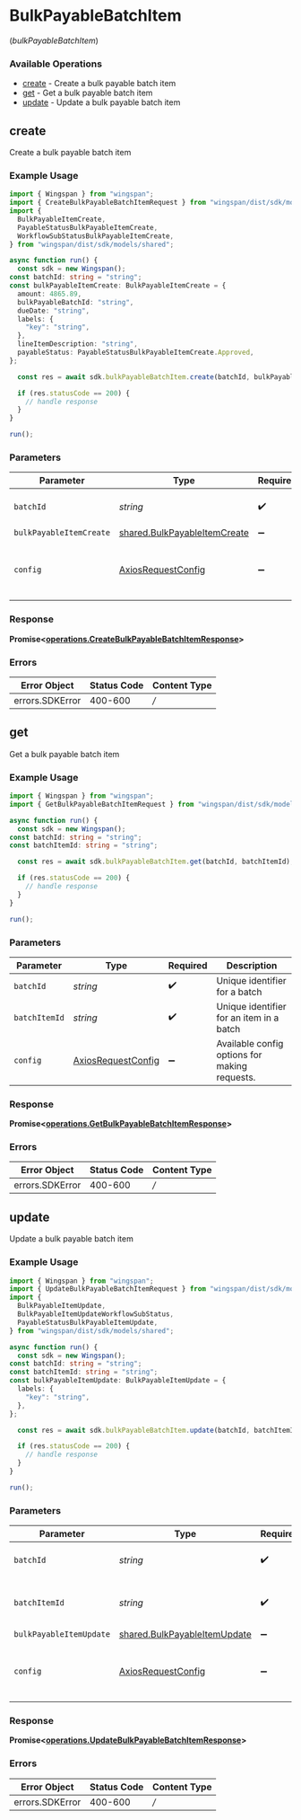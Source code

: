 # BulkPayableBatchItem
(*bulkPayableBatchItem*)

### Available Operations

* [create](#create) - Create a bulk payable batch item
* [get](#get) - Get a bulk payable batch item
* [update](#update) - Update a bulk payable batch item

## create

Create a bulk payable batch item

### Example Usage

```typescript
import { Wingspan } from "wingspan";
import { CreateBulkPayableBatchItemRequest } from "wingspan/dist/sdk/models/operations";
import {
  BulkPayableItemCreate,
  PayableStatusBulkPayableItemCreate,
  WorkflowSubStatusBulkPayableItemCreate,
} from "wingspan/dist/sdk/models/shared";

async function run() {
  const sdk = new Wingspan();
const batchId: string = "string";
const bulkPayableItemCreate: BulkPayableItemCreate = {
  amount: 4865.89,
  bulkPayableBatchId: "string",
  dueDate: "string",
  labels: {
    "key": "string",
  },
  lineItemDescription: "string",
  payableStatus: PayableStatusBulkPayableItemCreate.Approved,
};

  const res = await sdk.bulkPayableBatchItem.create(batchId, bulkPayableItemCreate);

  if (res.statusCode == 200) {
    // handle response
  }
}

run();
```

### Parameters

| Parameter                                                                        | Type                                                                             | Required                                                                         | Description                                                                      |
| -------------------------------------------------------------------------------- | -------------------------------------------------------------------------------- | -------------------------------------------------------------------------------- | -------------------------------------------------------------------------------- |
| `batchId`                                                                        | *string*                                                                         | :heavy_check_mark:                                                               | Unique identifier for a batch                                                    |
| `bulkPayableItemCreate`                                                          | [shared.BulkPayableItemCreate](../../sdk/models/shared/bulkpayableitemcreate.md) | :heavy_minus_sign:                                                               | N/A                                                                              |
| `config`                                                                         | [AxiosRequestConfig](https://axios-http.com/docs/req_config)                     | :heavy_minus_sign:                                                               | Available config options for making requests.                                    |


### Response

**Promise<[operations.CreateBulkPayableBatchItemResponse](../../sdk/models/operations/createbulkpayablebatchitemresponse.md)>**
### Errors

| Error Object    | Status Code     | Content Type    |
| --------------- | --------------- | --------------- |
| errors.SDKError | 400-600         | */*             |

## get

Get a bulk payable batch item

### Example Usage

```typescript
import { Wingspan } from "wingspan";
import { GetBulkPayableBatchItemRequest } from "wingspan/dist/sdk/models/operations";

async function run() {
  const sdk = new Wingspan();
const batchId: string = "string";
const batchItemId: string = "string";

  const res = await sdk.bulkPayableBatchItem.get(batchId, batchItemId);

  if (res.statusCode == 200) {
    // handle response
  }
}

run();
```

### Parameters

| Parameter                                                    | Type                                                         | Required                                                     | Description                                                  |
| ------------------------------------------------------------ | ------------------------------------------------------------ | ------------------------------------------------------------ | ------------------------------------------------------------ |
| `batchId`                                                    | *string*                                                     | :heavy_check_mark:                                           | Unique identifier for a batch                                |
| `batchItemId`                                                | *string*                                                     | :heavy_check_mark:                                           | Unique identifier for an item in a batch                     |
| `config`                                                     | [AxiosRequestConfig](https://axios-http.com/docs/req_config) | :heavy_minus_sign:                                           | Available config options for making requests.                |


### Response

**Promise<[operations.GetBulkPayableBatchItemResponse](../../sdk/models/operations/getbulkpayablebatchitemresponse.md)>**
### Errors

| Error Object    | Status Code     | Content Type    |
| --------------- | --------------- | --------------- |
| errors.SDKError | 400-600         | */*             |

## update

Update a bulk payable batch item

### Example Usage

```typescript
import { Wingspan } from "wingspan";
import { UpdateBulkPayableBatchItemRequest } from "wingspan/dist/sdk/models/operations";
import {
  BulkPayableItemUpdate,
  BulkPayableItemUpdateWorkflowSubStatus,
  PayableStatusBulkPayableItemUpdate,
} from "wingspan/dist/sdk/models/shared";

async function run() {
  const sdk = new Wingspan();
const batchId: string = "string";
const batchItemId: string = "string";
const bulkPayableItemUpdate: BulkPayableItemUpdate = {
  labels: {
    "key": "string",
  },
};

  const res = await sdk.bulkPayableBatchItem.update(batchId, batchItemId, bulkPayableItemUpdate);

  if (res.statusCode == 200) {
    // handle response
  }
}

run();
```

### Parameters

| Parameter                                                                        | Type                                                                             | Required                                                                         | Description                                                                      |
| -------------------------------------------------------------------------------- | -------------------------------------------------------------------------------- | -------------------------------------------------------------------------------- | -------------------------------------------------------------------------------- |
| `batchId`                                                                        | *string*                                                                         | :heavy_check_mark:                                                               | Unique identifier for a batch                                                    |
| `batchItemId`                                                                    | *string*                                                                         | :heavy_check_mark:                                                               | Unique identifier for an item in a batch                                         |
| `bulkPayableItemUpdate`                                                          | [shared.BulkPayableItemUpdate](../../sdk/models/shared/bulkpayableitemupdate.md) | :heavy_minus_sign:                                                               | N/A                                                                              |
| `config`                                                                         | [AxiosRequestConfig](https://axios-http.com/docs/req_config)                     | :heavy_minus_sign:                                                               | Available config options for making requests.                                    |


### Response

**Promise<[operations.UpdateBulkPayableBatchItemResponse](../../sdk/models/operations/updatebulkpayablebatchitemresponse.md)>**
### Errors

| Error Object    | Status Code     | Content Type    |
| --------------- | --------------- | --------------- |
| errors.SDKError | 400-600         | */*             |

